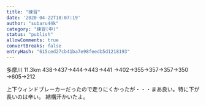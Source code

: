 ```yaml
---
title: "練習"
date: '2020-04-22T18:07:19'
author: "subaru44k"
category: "練習(中)"
status: "publish"
allowComments: true
convertBreaks: false
entryHash: "615ced27cb41ba7e98feedb5d1218193"
---
```

多摩川
11.3km
438→437→444→443→441
→402→355→357→357→350
→605→212

上下ウィンドブレーカーだったので走りにくかったが・・・まあ良い。特に下が長いのは辛い。
結構汗かいたよ。
